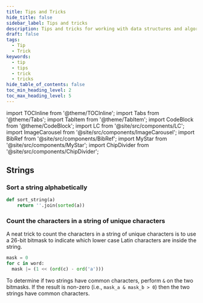 ```yaml
---
title: Tips and Tricks
hide_title: false
sidebar_label: Tips and tricks
description: Tips and tricks for working with data structures and algorithms
draft: false
tags: 
  - Tip
  - Trick
keywords: 
  - tip
  - tips
  - trick
  - tricks
hide_table_of_contents: false
toc_min_heading_level: 2
toc_max_heading_level: 5
---
```


import TOCInline from '@theme/TOCInline';
import Tabs from '@theme/Tabs';
import TabItem from '@theme/TabItem';
import CodeBlock from '@theme/CodeBlock';
import LC from '@site/src/components/LC';
import ImageCarousel from '@site/src/components/ImageCarousel';
import BibRef from '@site/src/components/BibRef';
import MyStar from '@site/src/components/MyStar';
import ChipDivider from '@site/src/components/ChipDivider';

## Strings

### Sort a string alphabetically

<Tabs>
<TabItem value='python' label='Python'>

```python
def sort_string(a)
    return ''.join(sorted(a))
```

</TabItem>
</Tabs>

### Count the characters in a string of unique characters

A neat trick to count the characters in a string of unique characters is to use a 26-bit bitmask to indicate which lower case Latin characters are inside the string.

<Tabs>
<TabItem value='python' label='Python'>

```python
mask = 0
for c in word:
  mask |= (1 << (ord(c) - ord('a')))
```

</TabItem>
</Tabs>

To determine if two strings have common characters, perform `&` on the two bitmasks. If the result is non-zero (i.e., `mask_a & mask_b > 0`) then the two strings have common characters.
